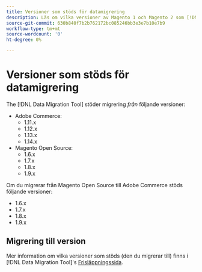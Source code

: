 ```yaml
---
title: Versioner som stöds för datamigrering
description: Läs om vilka versioner av Magento 1 och Magento 2 som [!DNL Data Migration Tool] stöder.
source-git-commit: 630b840f7b2b762172bc085246bb3e3e7b10e7b9
workflow-type: tm+mt
source-wordcount: '0'
ht-degree: 0%

---
```



# Versioner som stöds för datamigrering

The [!DNL Data Migration Tool] stöder migrering _från_ följande versioner:

* Adobe Commerce:
   * 1.11.x
   * 1.12.x
   * 1.13.x
   * 1.14.x
* Magento Open Source:
   * 1.6.x
   * 1.7.x
   * 1.8.x
   * 1.9.x

Om du migrerar från Magento Open Source till Adobe Commerce stöds följande versioner:

* 1.6.x
* 1.7.x
* 1.8.x
* 1.9.x

## Migrering till version

Mer information om vilka versioner som stöds (den du migrerar till) finns i [!DNL Data Migration Tool]&#39;s [Frisläppningssida](https://github.com/magento/data-migration-tool/releases).
